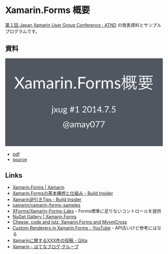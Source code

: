 # Xamarin.Forms 概要

[第１回 Japan Xamarin User Group Conference : ATND](http://atnd.org/events/52408) の発表資料とサンプルプログラムです。

## 資料

[![slide](slide.png)](https://www.slideshare.net/amay077/xamarinforms)

* [pdf](slide/slide.pdf)
* [source](slide/slide.md)

## Links

* [Xamarin.Forms | Xamarin](http://developer.xamarin.com/guides/cross-platform/xamarin-forms/)
* [Xamarin.Formsの基本構想と仕組み - Build Insider](http://www.buildinsider.net/mobile/insidexamarin/14)
* [Xamarin逆引きTips - Build Insider](http://www.buildinsider.net/mobile/xamarintips)
* [xamarin/xamarin-forms-samples](https://github.com/xamarin/xamarin-forms-samples)
* [XForms/Xamarin-Forms-Labs](https://github.com/XForms/Xamarin-Forms-Labs) - Forms標準に足りないコントロールを提供
* [NuGet Gallery | Xamarin.Forms](http://www.nuget.org/packages/Xamarin.Forms/)
* [Cheese, code and lulz: Xamarin.Forms and MvvmCross](http://blog.ostebaronen.dk/2014/07/xamarinforms-and-mvvmcross.html?spref=tw)
* [Custom Renderers in Xamarin.Forms - YouTube](https://www.youtube.com/watch?v=55r1wHdOLBo) - API古いけど参考にはなる
* [Xamarinに関するXXX件の投稿 - Qiita](http://qiita.com/tags/xamarin)
* [Xamarin - はてなブログ グループ](http://hatenablog.com/g/12921228815715432734)





















